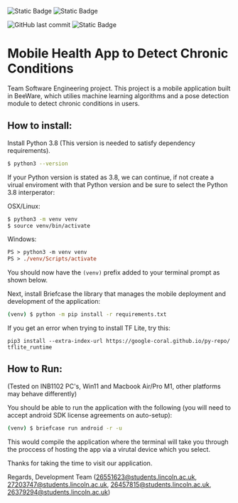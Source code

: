 ![Static Badge](https://img.shields.io/badge/build-android-green) ![Static Badge](https://img.shields.io/badge/build-ios-red) 

![GitHub last commit](https://img.shields.io/github/last-commit/mwilko/Mobile_Health_App) ![Static Badge](https://img.shields.io/badge/status-development-yellow)


# Mobile Health App to Detect Chronic Conditions

Team Software Engineering project. This project is a mobile application built in BeeWare, which utilies machine learning algorithms and a pose detection module to detect chronic conditions in users.

## How to install:

Install Python 3.8 (This version is needed to satisfy dependency requirements).
```sh
$ python3 --version
```
If your Python version is stated as 3.8, we can continue, if not create a virual enviroment with that Python version and be sure to select the Python 3.8 interperator:

OSX/Linux:
```sh
$ python3 -m venv venv
$ source venv/bin/activate
```

Windows:
```ps
PS > python3 -m venv venv
PS > ./venv/Scripts/activate
```


You should now have the `(venv)` prefix added to your terminal prompt as shown below.

Next, install Briefcase the library that manages the mobile deployment and development of the application:
```sh
(venv) $ python -m pip install -r requirements.txt
```
If you get an error when trying to install TF Lite, try this:
```
pip3 install --extra-index-url https://google-coral.github.io/py-repo/ tflite_runtime
```

## How to Run:

(Tested on INB1102 PC's, Win11 and Macbook Air/Pro M1, other platforms may behave differently)

You should be able to run the application with the following (you will need to accept android SDK license agreements on auto-setup):
```sh
(venv) $ briefcase run android -r -u
```
This would compile the application where the terminal will take you through the proccess of hosting the app via a virutal device which you select.

Thanks for taking the time to visit our application.

Regards,
Development Team
(26551623@students.lincoln.ac.uk, 27203747@students.lincoln.ac.uk, 26457815@students.lincoln.ac.uk, 26379294@students.lincoln.ac.uk)
